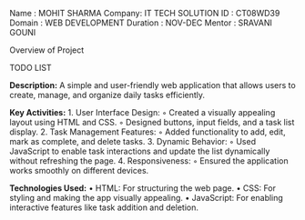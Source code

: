 Name : MOHIT SHARMA
Company: IT TECH SOLUTION
ID : CT08WD39
Domain : WEB DEVELOPMENT
Duration : NOV-DEC
Mentor : SRAVANI GOUNI

Overview of Project

TODO LIST
 





**Description:**
A simple and user-friendly web application that allows users to create, manage, and organize daily tasks efficiently.

**Key Activities:**
    1. User Interface Design:
        ◦ Created a visually appealing layout using HTML and CSS.
        ◦ Designed buttons, input fields, and a task list display.
    2. Task Management Features:
        ◦ Added functionality to add, edit, mark as complete, and delete tasks.
    3. Dynamic Behavior:
        ◦ Used JavaScript to enable task interactions and update the list dynamically without refreshing the page.
    4. Responsiveness:
        ◦ Ensured the application works smoothly on different devices.

**Technologies Used:**
    • HTML: For structuring the web page.
    • CSS: For styling and making the app visually appealing.
    • JavaScript: For enabling interactive features like task addition and deletion.

